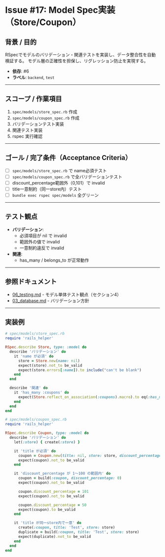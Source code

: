 # Issue #17: Model Spec実装（Store/Coupon）

## 背景 / 目的
RSpecでモデルのバリデーション・関連テストを実装し、データ整合性を自動検証する。
モデル層の正確性を担保し、リグレッション防止を実現する。

- **依存**: #6
- **ラベル**: `backend`, `test`

---

## スコープ / 作業項目

1. `spec/models/store_spec.rb` 作成
2. `spec/models/coupon_spec.rb` 作成
3. バリデーションテスト実装
4. 関連テスト実装
5. rspec 実行確認

---

## ゴール / 完了条件（Acceptance Criteria）

- [ ] `spec/models/store_spec.rb` で name必須テスト
- [ ] `spec/models/coupon_spec.rb` で全バリデーションテスト
- [ ] discount_percentage範囲外（0,101）で invalid
- [ ] title一意制約（同一store内）テスト
- [ ] `bundle exec rspec spec/models` 全グリーン

---

## テスト観点

- **バリデーション**:
  - 必須項目が nil で invalid
  - 範囲外の値で invalid
  - 一意制約違反で invalid
- **関連**:
  - has_many / belongs_to が正常動作

---

## 参照ドキュメント

- [06_testing.md](../06_testing.md) - モデル単体テスト観点（セクション4）
- [03_database.md](../03_database.md) - バリデーション方針

---

## 実装例

```ruby
# spec/models/store_spec.rb
require 'rails_helper'

RSpec.describe Store, type: :model do
  describe 'バリデーション' do
    it 'name が必須' do
      store = Store.new(name: nil)
      expect(store).not_to be_valid
      expect(store.errors[:name]).to include("can't be blank")
    end
  end

  describe '関連' do
    it 'has_many :coupons' do
      expect(Store.reflect_on_association(:coupons).macro).to eq(:has_many)
    end
  end
end

# spec/models/coupon_spec.rb
require 'rails_helper'

RSpec.describe Coupon, type: :model do
  describe 'バリデーション' do
    let(:store) { create(:store) }

    it 'title が必須' do
      coupon = Coupon.new(title: nil, store: store, discount_percentage: 10, valid_until: Date.current)
      expect(coupon).not_to be_valid
    end

    it 'discount_percentage が 1〜100 の範囲内' do
      coupon = build(:coupon, discount_percentage: 0)
      expect(coupon).not_to be_valid

      coupon.discount_percentage = 101
      expect(coupon).not_to be_valid

      coupon.discount_percentage = 50
      expect(coupon).to be_valid
    end

    it 'title が同一store内で一意' do
      create(:coupon, title: 'Test', store: store)
      duplicate = build(:coupon, title: 'Test', store: store)
      expect(duplicate).not_to be_valid
    end
  end
end
```
